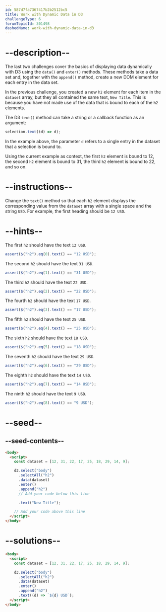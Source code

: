 ```yaml
---
id: 587d7fa7367417b2b2512bc5
title: Work with Dynamic Data in D3
challengeType: 6
forumTopicId: 301498
dashedName: work-with-dynamic-data-in-d3
---
```


# --description--

The last two challenges cover the basics of displaying data dynamically with D3 using the `data()` and `enter()` methods. These methods take a data set and, together with the `append()` method, create a new DOM element for each entry in the data set.

In the previous challenge, you created a new `h2` element for each item in the `dataset` array, but they all contained the same text, `New Title`. This is because you have not made use of the data that is bound to each of the `h2` elements.

The D3 `text()` method can take a string or a callback function as an argument:

```js
selection.text((d) => d);
```

In the example above, the parameter `d` refers to a single entry in the dataset that a selection is bound to.

Using the current example as context, the first `h2` element is bound to 12, the second `h2` element is bound to 31, the third `h2` element is bound to 22, and so on.

# --instructions--

Change the `text()` method so that each `h2` element displays the corresponding value from the `dataset` array with a single space and the string `USD`. For example, the first heading should be `12 USD`.

# --hints--

The first `h2` should have the text `12 USD`.

```js
assert($("h2").eq(0).text() == "12 USD");
```

The second `h2` should have the text `31 USD`.

```js
assert($("h2").eq(1).text() == "31 USD");
```

The third `h2` should have the text `22 USD`.

```js
assert($("h2").eq(2).text() == "22 USD");
```

The fourth `h2` should have the text `17 USD`.

```js
assert($("h2").eq(3).text() == "17 USD");
```

The fifth `h2` should have the text `25 USD`.

```js
assert($("h2").eq(4).text() == "25 USD");
```

The sixth `h2` should have the text `18 USD`.

```js
assert($("h2").eq(5).text() == "18 USD");
```

The seventh `h2` should have the text `29 USD`.

```js
assert($("h2").eq(6).text() == "29 USD");
```

The eighth `h2` should have the text `14 USD`.

```js
assert($("h2").eq(7).text() == "14 USD");
```

The ninth `h2` should have the text `9 USD`.

```js
assert($("h2").eq(8).text() == "9 USD");
```

# --seed--

## --seed-contents--

```html
<body>
  <script>
    const dataset = [12, 31, 22, 17, 25, 18, 29, 14, 9];

    d3.select("body")
      .selectAll("h2")
      .data(dataset)
      .enter()
      .append("h2")
      // Add your code below this line

      .text("New Title");

    // Add your code above this line
  </script>
</body>
```

# --solutions--

```html
<body>
  <script>
    const dataset = [12, 31, 22, 17, 25, 18, 29, 14, 9];

    d3.select("body")
      .selectAll("h2")
      .data(dataset)
      .enter()
      .append("h2")
      .text((d) => `${d} USD`);
  </script>
</body>
```
